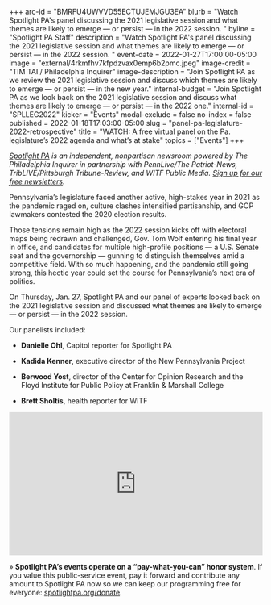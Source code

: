 +++
arc-id = "BMRFU4UWVVD55ECTUJEMJGU3EA"
blurb = "Watch Spotlight PA's panel discussing the 2021 legislative session and what themes are likely to emerge — or persist — in the 2022 session. "
byline = "Spotlight PA Staff"
description = "Watch Spotlight PA's panel discussing the 2021 legislative session and what themes are likely to emerge — or persist — in the 2022 session. "
event-date = 2022-01-27T17:00:00-05:00
image = "external/4rkmfhv7kfpdzvax0emp6b2pmc.jpeg"
image-credit = "TIM TAI / Philadelphia Inquirer"
image-description = "Join Spotlight PA as we review the 2021 legislative session and discuss which themes are likely to emerge — or persist — in the new year."
internal-budget = "Join Spotlight PA as we look back on the 2021 legislative session and discuss what themes are likely to emerge — or persist — in the 2022 one."
internal-id = "SPLLEG2022"
kicker = "Events"
modal-exclude = false
no-index = false
published = 2022-01-18T17:03:00-05:00
slug = "panel-pa-legislature-2022-retrospective"
title = "WATCH: A free virtual panel on the Pa. legislature’s 2022 agenda and what’s at stake"
topics = ["Events"]
+++

<a href="https://www.spotlightpa.org/"><i>Spotlight PA</i></a><i> is an independent, nonpartisan newsroom powered by The Philadelphia Inquirer in partnership with PennLive/The Patriot-News, TribLIVE/Pittsburgh Tribune-Review, and WITF Public Media. </i><a href="https://www.spotlightpa.org/newsletters"><i>Sign up for our free newsletters</i></a><i>.</i>

Pennsylvania’s legislature faced another active, high-stakes year in 2021 as the pandemic raged on, culture clashes intensified partisanship, and GOP lawmakers contested the 2020 election results.

Those tensions remain high as the 2022 session kicks off with electoral maps being redrawn and challenged, Gov. Tom Wolf entering his final year in office, and candidates for multiple high-profile positions — a U.S. Senate seat and the governorship — gunning to distinguish themselves amid a competitive field. With so much happening, and the pandemic still going strong, this hectic year could set the course for Pennsylvania’s next era of politics.

On Thursday, Jan. 27, Spotlight PA and our panel of experts looked back on the 2021 legislative session and discussed what themes are likely to emerge — or persist — in the 2022 session.

Our panelists included:

- <b>Danielle Ohl</b>, Capitol reporter for Spotlight PA

- <b>Kadida Kenner</b>, executive director of the New Pennsylvania Project

- <b>Berwood Yost</b>, director of the Center for Opinion Research and the Floyd Institute for Public Policy at Franklin &amp; Marshall College

- <b>Brett Sholtis</b>, health reporter for WITF

<div style="padding:56.25% 0 0 0;position:relative;"><iframe src="https://player.vimeo.com/video/671290275?h=8109443db5&color=ffcb05&title=0&byline=0" style="position:absolute;top:0;left:0;width:100%;height:100%;" frameborder="0" allow="autoplay; fullscreen; picture-in-picture" allowfullscreen></iframe></div><script src="https://player.vimeo.com/api/player.js"></script>


» <b>Spotlight PA’s events operate on a “pay-what-you-can” honor system</b>. If you value this public-service event, pay it forward and contribute any amount to Spotlight PA now so we can keep our programming free for everyone: <a href="http://spotlightpa.org/donate">spotlightpa.org/donate</a>.

<script src="https://www.spotlightpa.org/embed.js" async></script><div data-spl-embed-version="1" data-spl-src="https://www.spotlightpa.org/embeds/donate/"></div>
